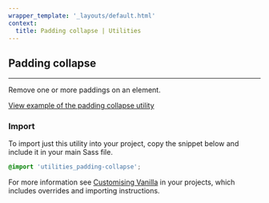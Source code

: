 ```yaml
---
wrapper_template: '_layouts/default.html'
context:
  title: Padding collapse | Utilities
---
```


## Padding collapse

<hr>

Remove one or more paddings on an element.

<a href="/docs/examples/utilities/padding-collapse/" class="js-example">
View example of the padding collapse utility
</a>

### Import

To import just this utility into your project, copy the snippet below and include it in your main Sass file.

```scss
@import 'utilities_padding-collapse';
```

For more information see [Customising Vanilla](/customising-vanilla/) in your projects, which includes overrides and importing instructions.
